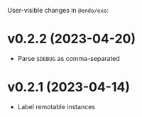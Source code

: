 User-visible changes in `@endo/exo`:

# v0.2.2 (2023-04-20)

- Parse `$DEBUG` as comma-separated

# v0.2.1 (2023-04-14)

- Label remotable instances
